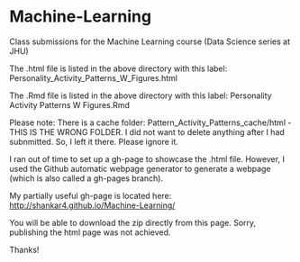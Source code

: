 # Machine-Learning
Class submissions for the Machine Learning course (Data Science series at JHU)

The .html file is listed in the above directory with this label: Personality_Activity_Patterns_W_Figures.html

The .Rmd file is listed in the above directory with this label: Personality Activity Patterns W Figures.Rmd

Please note: There is a cache folder: Pattern_Activity_Patterns_cache/html - THIS IS THE WRONG FOLDER. I did not want to delete anything after I had subnmitted. So, I left it there. Please ignore it. 

I ran out of time to set up a gh-page to showcase the .html file. However, I used the Github automatic webpage generator to generate a webpage (which is also called a gh-pages branch). 

My partially useful gh-page is  located here: http://shankar4.github.io/Machine-Learning/ 

You will be able to download the zip directly from this page. Sorry, publishing the html page was not achieved. 

Thanks!
